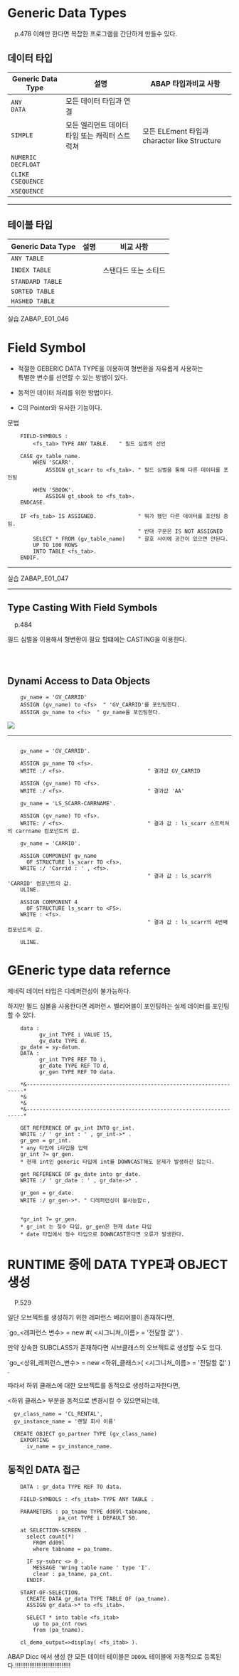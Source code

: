 

# Generic Data Types
&nbsp;&nbsp;&nbsp;&nbsp;p.478
    이해만 한다면 복잡한 프로그램을 간단하게 만들수 있다.

## 데이터 타입
|Generic Data Type| 설명 | ABAP 타입과비교 사항 |
|---|---|---|
|`ANY`<BR>`DATA`|모든 데이터 타입과 연결 | 
|`SIMPLE`| 모든 엘리먼트 데이터 타입 또는 캐릭터 스트럭쳐| 모든 ELEment 타입과 character like Structure|
|`NUMERIC`<br>`DECFLOAT`|
|`CLIKE`<br>`CSEQUENCE`|
|`XSEQUENCE`|

---
## 테이블 타입
|Generic Data Type| 설명 | 비교 사항 |
|---|---|---|
|`ANY TABLE`     |||
|`INDEX TABLE`   ||스탠다드 또는 소티드|
|`STANDARD TABLE`|||
|`SORTED TABLE`  |||
|`HASHED TABLE`  |||

실습
ZABAP_E01_046


# Field Symbol

- 적절한 GEBERIC DATA TYPE을 이용하여 형변환을 자유롭게 사용하는    
  특별한 변수를 선언할 수 있는 방법이 있다.

- 동적인 데이터 처리를 위한 방법이다.

- C의 Pointer와 유사한 기능이다.


문법

```ABAP
    FIELD-SYMBOLS :
        <fs_tab> TYPE ANY TABLE.   " 필드 심벌의 선언

    CASE gv_table_name.
        WHEN 'SCARR'.
            ASSIGN gt_scarr to <fs_tab>. " 필드 심벌을 통해 다른 데이터를 포인팅

        WHEN 'SBOOK'.
            ASSIGN gt_sbook to <fs_tab>.
    ENDCASE.

    IF <fs_tab> IS ASSIGNED.             " 뭐가 됐던 다른 데이터를 포인팅 중임.
                                         " 반대 구문은 IS NOT ASSIGNED 
        SELECT * FROM (gv_table_name)    " 괄호 사이에 공간이 있으면 안된다.
        UP TO 100 ROWS
        INTO TABLE <fs_tab>.
    ENDIF.

```
---
실습
ZABAP_E01_047

---

## Type Casting With Field Symbols
&nbsp;&nbsp;&nbsp;&nbsp;p.484

필드 심벌을 이용해서  형변환이 필요 할떄에는 CASTING을 이용한다.

```ABAP
    


```

## Dynami Access to Data Objects

```ABAP
    gv_name = 'GV_CARRID'
    ASSIGN (gv_name) to <fs>  " 'GV_CARRID'를 포인팅한다.
    ASSIGN gv_name to <fs>  " gv_name을 포인팅한다.
```
![](../screenShot/Week8/Dynamic_Access.png)


---

```abap

    gv_name = 'GV_CARRID'.
   
    ASSIGN gv_name TO <fs>.
    WRITE :/ <fs>.                          " 결과값 GV_CARRID
 
    ASSIGN (gv_name) TO <fs>.
    WRITE :/ <fs>.                          " 결과값 'AA'

    gv_name = 'LS_SCARR-CARRNAME'.

    ASSIGN (gv_name) TO <fs>.
    WRITE: / <fs>.                          " 결과 값 : ls_scarr 스트럭쳐의 carrname 컴포넌트의 값.

    gv_name = 'CARRID'.

    ASSIGN COMPONENT gv_name
      OF STRUCTURE ls_scarr TO <fs>.
    WRITE :/ 'Carrid : ' , <fs>.
                                            " 결과 값 : ls_scarr의 'CARRID' 컴포넌트의 값.
    ULINE.

    ASSIGN COMPONENT 4
      OF STRUCTURE ls_scarr to <FS>.
    WRITE : <fs>.
                                            " 결과 값 : ls_scarr의 4번째 컴포넌트의 값.

    ULINE.
```


# GEneric type data refernce

제네릭 데이터 타입은 디레퍼런싱이 불가능하다.

하지만 필드 심볼을 사용한다면 레퍼런ㅅ 벨리어블이 포인팅하는 실제 데이터를 포인팅할 수 있다.


```ABAP
    data :
          gv_int TYPE i VALUE 15,
          gv_date TYPE d.
    gv_date = sy-datum.
    DATA :
          gr_int TYPE REF TO i,
          gr_date TYPE REF TO d,
          gr_gen TYPE REF TO data.

    *&---------------------------------------------------------------------*
    *&
    *&
    *&---------------------------------------------------------------------*

    GET REFERENCE OF gv_int INTO gr_int.
    WRITE :/ ' gr_int : ' , gr_int->* .
    gr_gen = gr_int.
    * any 타입에 i타입을 입력
    gr_int ?= gr_gen.
    * 현재 int인 generic 타입에 int를 DOWNCAST해도 문제가 발생하진 않는다.

    get REFERENCE OF gv_date into gr_date.
    WRITE :/ ' gr_date : ' , gr_date->* .

    gr_gen = gr_date.
    WRITE :/ gr_gen->*. " 디레퍼런싱이 불사능함ㄷ,


    *gr_int ?= gr_gen.
    * gr_int 는 정수 타입, gr_gen은 현재 date 타입
    * date 타입에서 정수 타입으로 DOWNCAST한다면 오류가 발생한다.
```



# RUNTIME 중에 DATA TYPE과 OBJECT 생성
&nbsp;&nbsp;&nbsp;&nbsp;P.529

일단 오브젝트를 생성하기 위한 레퍼런스 베리어블이 존재하다면,

`go_<레퍼런스 변수> = new  #( <시그니쳐_이름> = '전달할 값' ) .

만약 상속한 SUBCLASS가 존재하다면 서브클래스의 오브젝트로 생성할 수도 있다.

`go_<상위_레퍼런스_변수> = new  <하위_클래스>( <시그니쳐_이름> = '전달할 값' ) .

따라서 하위 클래스에 대한 오브젝트를 동적으로 생성하고자한다면,

<하위 클래스> 부분을 동적으로 변경시킬 수 있으면되는데,

```abap
  gv_class_name = 'CL_RENTAL',
  gv_instance_name = '렌탈 회사 이름'

  CREATE OBJECT go_partner TYPE (gv_class_name)
    EXPORTING 
      iv_name = gv_instance_name.
```


## 동적인 DATA 접근

```ABAP
    DATA : gr_data TYPE REF TO data.

    FIELD-SYMBOLS : <fs_itab> TYPE ANY TABLE .

    PARAMETERS : pa_tname TYPE dd09l-tabname,
                pa_cnt TYPE i DEFAULT 50.

    at SELECTION-SCREEN .
      select count(*)
        FROM dd09l
        where tabname = pa_tname.

      IF sy-subrc <> 0 .
        MESSAGE 'Wring table name ' type 'I'.
        clear : pa_tname, pa_cnt.
      ENDIF.

    START-OF-SELECTION.
      CREATE DATA gr_data TYPE TABLE OF (pa_tname).
      ASSIGN gr_data->* to <fs_itab>.

      SELECT * into table <fs_itab>
        up to pa_cnt rows
        from (pa_tname).

    cl_demo_output=>display( <fs_itab> ).
```

ABAP Dicc 에서 생성 한 모든 데이터 테이블은 `DD09L` 테이블에 자동적으로 등록된다.!!!!!!!!!!!!!!!!!!!!!!!!!!!!!!!

